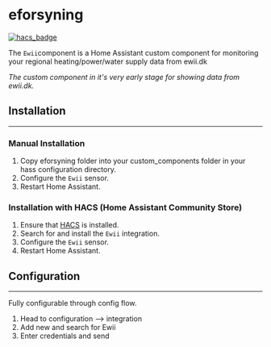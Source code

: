 # eforsyning

[![hacs_badge](https://img.shields.io/badge/HACS-Default-orange.svg)](https://github.com/custom-components/hacs)

The `Ewii`component is a Home Assistant custom component for monitoring your regional heating/power/water supply data from ewii.dk

*The custom component in it's very early stage for showing data from ewii.dk.*

## Installation
---
### Manual Installation
  1. Copy eforsyning folder into your custom_components folder in your hass configuration directory.
  2. Configure the `Ewii` sensor.
  3. Restart Home Assistant.

### Installation with HACS (Home Assistant Community Store)
  1. Ensure that [HACS](https://hacs.xyz/) is installed.
  2. Search for and install the `Ewii` integration.
  3. Configure the `Ewii` sensor.
  4. Restart Home Assistant.


## Configuration
---
Fully configurable through config flow.
  1. Head to configuration --> integration
  2. Add new and search for Ewii
  3. Enter credentials and send